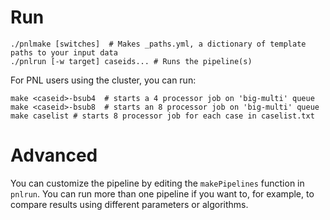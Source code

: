 # Run

    ./pnlmake [switches]  # Makes _paths.yml, a dictionary of template paths to your input data
    ./pnlrun [-w target] caseids... # Runs the pipeline(s)

For PNL users using the cluster, you can run:

    make <caseid>-bsub4  # starts a 4 processor job on 'big-multi' queue
    make <caseid>-bsub8  # starts an 8 processor job on 'big-multi' queue
    make caselist # starts 8 processor job for each case in caselist.txt

# Advanced

You can customize the pipeline by editing the `makePipelines` function in
`pnlrun`. You can run more than one pipeline if you want to, for example, to
compare results using different parameters or algorithms.
